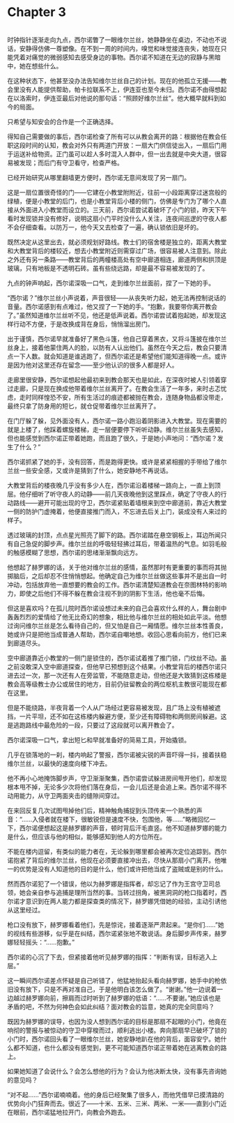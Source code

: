 # Chapter 3

<br>
时钟指针逐渐走向九点，西尔诺瞥了一眼维尔兰丝，她静静坐在桌边，不动也不说话，安静得仿佛一尊塑像。在不到一周的时间内，嗅觉和味觉接连丧失，她现在只能凭着对痛觉的微弱感知去感受身边的事物。西尔诺不知道在无边的寂静与黑暗中，她在想些什么。

在这种状态下，他甚至没办法告知维尔兰丝自己的计划。现在的他孤立无援——教会里没有人能提供帮助，帕卡拉联系不上，伊连亚也至今未归。西尔诺不由得想起在以洛索时，伊连亚最后对他说的那句话：“照顾好维尔兰丝”。他大概早就料到如今的局面。

只希望与知安会的合作是一个正确选择。

得知自己需要做的事后，西尔诺检查了所有可以从教会离开的路：根据他在教会任职这段时间的认知，教会对外只有两道门开放：一扇大门供信徒出入，一扇后门用于运送补给物资。正门虽可以趁人多时混入人群中，但一出去就是中央大道，很容易被发现；而后门有守卫看守，检查严格。

已经开始研究从哪里翻墙更方便时，西尔诺无意间发现了另一扇门。

这是一扇位置很奇怪的门——它建在小教堂附附近，往前一小段距离穿过迷宫般的绿植，便是小教堂的后门，也是小教堂背后小楼的侧门，仿佛是专门为了哪个人直接从外面进入小教堂而设立的。三天前，西尔诺尝试着破坏了小门的锁，昨天下午看时发现锁并没有修好，说明这扇小门平时没什么人关注，连夜间巡逻的守夜人都不会仔细查看。以防万一，他今天又去检查了一遍，确认锁依旧是坏的。

既然决定从这里出去，就必须规划好路线。教士们的宿舍楼是独立的，距离大教堂和大教堂背后的楼较近，想去小教堂附近则需穿过广场，很容易被人注意到。除此之外还有另一条路——教堂背后的两幢楼高处有空中廊道相连，廊道两侧和拱顶是玻璃，只有地板是不透明石砖。虽有些绕远路，却是最不容易被发现的了。

九点的钟声响起，西尔诺深吸一口气，走到维尔兰丝面前，捏了一下她的手。

“西尔诺？”维尔兰丝小声说着，声音很轻——从丧失听力起，她无法再控制说话的音量。西尔诺感到有点难过，他又捏了一下她的手。“抱歉，我要带你离开教会了。”虽然知道维尔兰丝听不见，他还是低声说着。西尔诺尝试着抱起她，却发现这样行动不方便，于是改换成背在身后，悄悄溜出房门。

出于谨慎，西尔诺早就准备好了黑色斗篷，他自己穿着黑衣，又将斗篷披在维尔兰丝身上，接着他蒙住两人的脸，以防有人认出他们。虽然在今天之后，教会只要清点一下人数。就会知道是谁逃跑了，但西尔诺还是希望他们能知道得晚一点。或许是因为他对这里还存在留念——至少他认识的很多人都是好人。

走廊里很安静，西尔诺想起他最初来到教会那天也是如此，在深夜时被人引领着穿过走廊，只是现在换成他带着维尔兰丝离开了。在教会生活了一年多，来时忐忑忧虑，走时同样惶恐不安，所有生活过的痕迹都被抛在教会，连随身物品都没带走，最终只拿了防身用的短匕，就仓促带着维尔兰丝离开了。

在门厅躲了躲，见外面没有人，西尔诺一路小跑沿着阴影进入大教堂。现在需要的就是上楼了，他踩着螺旋楼梯，走一层便要停下听听动静。维尔兰丝虽失去感知，但也能感觉到西尔诺正带着她跑，而且跑了很久，于是她小声地问：“西尔诺？发生了什么？”

西尔诺抓紧了她的手，没有回答，而是跑得更快。或许是紧紧相握的手带给了维尔兰丝一些安全感，又或许是猜到了什么，她安静地不再说话。

大教堂背后的楼夜晚几乎没有多少人在，西尔诺沿着楼梯一路向上，一直上到顶层。他仔细听了听守夜人的动静——前几天夜晚他到这里踩点，确定了守夜人的行动路线——避开可能出现的守卫，西尔诺紧贴着墙根来到空中廊道前，靠近大教堂一侧的防护门虚掩着，他便直接推门而入，不忘进去后关上门，装成没有人来过的样子。

透过玻璃的封顶，点点星光照亮了脚下的路。西尔诺踏在悬空钢板上，耳边所闻只有自己急促的脚步声。维尔兰丝的呼吸轻轻拂过耳后，带着温热的气息。如羽毛般的触感模糊了思想，西尔诺的思绪渐渐飘向远方。

他想起了赫罗娜的话，关于他对维尔兰丝的感情，虽然那时有更重要的事而将其抛掷脑后，之后却忍不住悄悄想起。他确定自己为维尔兰丝做这些事并不是出自一时冲动，包括放弃他一直想要的教会的工作。西尔诺清楚知道教会在奈图林特的影响力，即使之后他们不得不躲在教会注视不到的阴影下生活，他也毫不后悔。

但这是喜欢吗？在孤儿院时西尔诺设想过未来的自己会喜欢什么样的人，舞台剧中轰轰烈烈的爱情给了他无比奇幻的想象，相比他与维尔兰丝的相处如此平淡。他想过询问维尔兰丝是怎么看待自己的，但又怕是自己一厢情愿。维尔兰丝本性善良，她或许只是把他当成普通人帮助，西尔诺自嘲地想。收回心思看向前方，他们已来到廊道尽头。

空中廊道靠近小教堂的一侧门是锁住的，西尔诺试着推了推门锁，门纹丝不动。虽之前没敢深入空中廊道探查，但他早已预想到这个结果。小教堂背后的楼西尔诺只进去过一次，那一次还有人在旁监管，不能随意走动，但他还是大致猜到这栋楼是教会高等级教士办公或居住的地方，目前仍驻留教会的两位枢机主教很可能现在都在这里。

但是不能绕路，半夜背着一个人从广场经过更容易被发现，且广场上没有植被遮挡，一片平坦，还不如在这栋楼内躲避方便，至少还有障碍物和两侧房间躲避。这是逃跑路线中最危险的一段，只要过了这段就可以离开教会了。

西尔诺深吸一口气，拿出短匕和早就准备好的简易工具，开始撬锁。

几乎在锁落地的一刹，楼内响起了警报，西尔诺被尖锐的声音吓得一抖，接着扶稳维尔兰丝，以最快的速度向楼下冲去。

他不再小心地掩饰脚步声，守卫渐渐聚集，西尔诺尝试躲进房间甩开他们，却发现根本甩不掉，无论多少次将他们落在身后，一会儿后还是会追上来。西尔诺不得不动用能力，从守卫两面夹击的缝隙间穿过。

在来回反复几次试图甩掉他们后，精神触角捕捉到头顶传来一个熟悉的声音：“……入侵者就在楼下，很敏锐但是速度不快，包围他，等……”略微回忆一下，西尔诺便想起这是赫罗娜的声音，顿时背后汗毛直竖。他不知道赫罗娜的能力是什么，但应该与他的相似，能够感知到他人的方位所在。

不能在楼内逗留，有类似的能力者在，无论躲到哪里都会被再次定位追踪到。西尔诺抱紧了背后的维尔兰丝，他现在必须要直接冲出去，尽快从那扇小门离开。他唯一的优势是没有人知道他的目的是什么，他们或许把他当成了盗贼或是别的什么。

然而西尔诺犯了一个错误，他以为赫罗娜是指挥者，却忘记了作为王宫守卫司总领，她会亲自参与追捕是理所当然的事。当转过拐角，被黑洞洞的枪口指着时，西尔诺才意识到在两人能力都是探查类的情况下，赫罗娜凭借她的经验，主动引诱他从这里经过。

枪口没有放下，赫罗娜看着他们，先是惊诧，接着逐渐严肃起来。“是你们……”她的视线有些游移，似乎是在纠结，西尔诺紧张地不敢说话。身后脚步声传来，赫罗娜轻轻摇头：“……抱歉。”

西尔诺的心沉了下去，但紧接着他听见赫罗娜的指挥：“判断有误，目标逃入上层。”

这一瞬间西尔诺差点怀疑是自己听错了，他猛地抬起头看向赫罗娜，她手中的枪依旧没有放下，只是不再对准自己，于是他明白该怎么做了。“谢谢。”他一边说着一边越过赫罗娜向前，擦肩而过时听到了赫罗娜的低语：“……不要谢。”她应该也是矛盾的吧，不然为何神色会如此纠结？面对教会的旨意，她真的完全同意吗？

既因为赫罗娜的误导，也因为没人想到西尔诺的目标是那扇不起眼的小门，他竟在响彻的警报与被惊动的守卫中穿梭而过，顺利逃出小楼。奔向那扇早已破坏了锁的小门时，西尔诺回头看了一眼维尔兰丝，她安静地趴在他的背后，面容安宁。她什么都不知道，也什么都没有感觉到，更不可能知道西尔诺正带着她在逃离教会的路上。

如果她知道了会说什么？会怎么想他的行为？会认为他决断太快，没有事先咨询她的意见吗？

“对不起……”西尔诺喃喃着。他的身后已经聚集了很多人，而他凭借早已摸清路的优势向小门狂奔而去。很近了——十米、五米、三米、两米、一米——直到小门近在眼前，西尔诺猛地拉开门，向教会外跑去。
